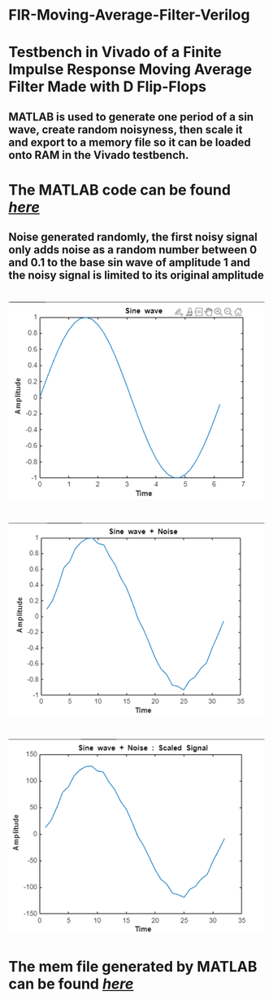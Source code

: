 # FIR-Moving-Average-Filter-Verilog
# Testbench in Vivado of a Finite Impulse Response Moving Average Filter Made with D Flip-Flops
## MATLAB is used to generate one period of a sin wave, create random noisyness, then scale it and export to a memory file so it can be loaded onto RAM in the Vivado testbench.
# The MATLAB code can be found [*here*](https://github.com/gaonjc/FIR-Moving-Average-Filter-Verilog/blob/main/MATLAB/createsindata.m)
## Noise generated randomly, the first noisy signal only adds noise as a random number between 0 and 0.1 to the base sin wave of amplitude 1 and the noisy signal is limited to its original amplitude
# ![Base Sin Wave](https://github.com/gaonjc/FIR-Moving-Average-Filter-Verilog/blob/main/img/sindefault.png)
# ![Noisy Sin Wave](https://github.com/gaonjc/FIR-Moving-Average-Filter-Verilog/blob/main/img/sinnoisy.png)
# ![Nosiy Scaled Sin Wave](https://github.com/gaonjc/FIR-Moving-Average-Filter-Verilog/blob/main/img/sinnoisyscaled.png)
# The mem file generated by MATLAB can be found [*here*](https://github.com/gaonjc/FIR-Moving-Average-Filter-Verilog/blob/main/Verilog/noisy.mem)
